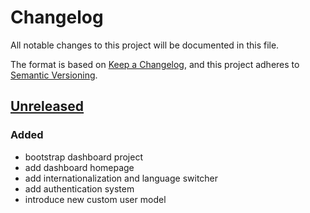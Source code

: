 # Changelog

All notable changes to this project will be documented in this file.

The format is based on [Keep a Changelog](https://keepachangelog.com/en/1.1.0/),
and this project adheres to
[Semantic Versioning](https://semver.org/spec/v2.0.0.html).

## [Unreleased]

### Added

- bootstrap dashboard project
- add dashboard homepage
- add internationalization and language switcher
- add authentication system
- introduce new custom user model

[unreleased]: https://github.com/MTES-MCT/qualicharge/compare/main...bootstrap-dashboard-project

